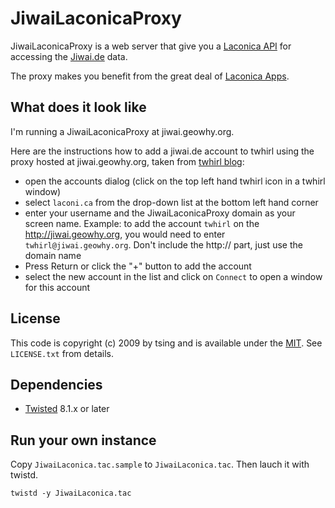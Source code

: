 # JiwaiLaconicaProxy

JiwaiLaconicaProxy is a web server that give you a [Laconica API](http://laconi.ca/trac/wiki/TwitterCompatibleAPI) for accessing the [Jiwai.de](http://jiwai.de) data.

The proxy makes you benefit from the great deal of [Laconica Apps](http://laconi.ca/trac/wiki/Apps).

## What does it look like

I'm running a JiwaiLaconicaProxy at jiwai.geowhy.org. 

Here are the instructions how to add a jiwai.de account to twhirl using the proxy hosted at jiwai.geowhy.org, taken from [twhirl blog](http://blog.twhirl.org/2008/09/12/twhirl-preview-for-laconica-sites/):

* open the accounts dialog (click on the top left hand twhirl icon in a twhirl window)
* select `laconi.ca` from the drop-down list at the bottom left hand corner
* enter your username and the JiwaiLaconicaProxy domain as your screen name. Example: to add the account `twhirl` on the http://jiwai.geowhy.org, you would need to enter `twhirl@jiwai.geowhy.org`. Don't include the http:// part, just use the domain name
* Press Return or click the "+" button to add the account
* select the new account in the list and click on `Connect` to open a window for this account


## License

This code is copyright (c) 2009 by tsing and is available under the [MIT](http://www.opensource.org/licenses/mit-license.php). See `LICENSE.txt` from details.

## Dependencies

* [Twisted](http://www.twistedmatrix.com) 8.1.x or later

## Run your own instance

Copy `JiwaiLaconica.tac.sample` to `JiwaiLaconica.tac`. Then lauch it with  twistd.
    
    twistd -y JiwaiLaconica.tac

